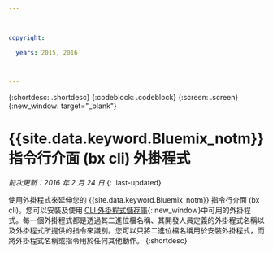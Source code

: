 ```yaml
---

 

copyright:

  years: 2015, 2016

 

---
```


{:shortdesc: .shortdesc}
{:codeblock: .codeblock}
{:screen: .screen}
{:new_window: target="_blank"}

# {{site.data.keyword.Bluemix_notm}} 指令行介面 (bx cli) 外掛程式

*前次更新：2016 年 2 月 24 日*
{: .last-updated}

使用外掛程式來延伸您的 {{site.data.keyword.Bluemix_notm}} 指令行介面 (bx cli)。您可以安裝及使用 [CLI 外掛程式儲存庫](http://plugins.ng.bluemix.net/){: new_window}中可用的外掛程式。每一個外掛程式都是透過其二進位檔名稱、其開發人員定義的外掛程式名稱以及外掛程式所提供的指令來識別。您可以只將二進位檔名稱用於安裝外掛程式，而將外掛程式名稱或指令用於任何其他動作。
{:shortdesc}
